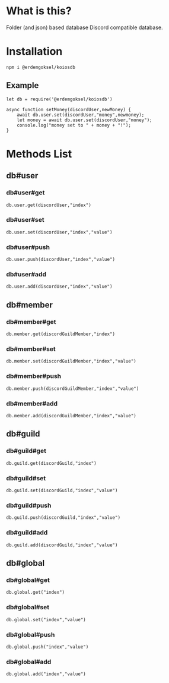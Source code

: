# What is this?

Folder (and json) based database Discord compatible database.

# Installation

`npm i @erdemgoksel/koiosdb`

## Example

```
let db = require('@erdemgoksel/koiosdb')

async function setMoney(discordUser,newMoney) {
    await db.user.set(discordUser,"money",newmoney);
    let money = await db.user.set(discordUser,"money");
    console.log("money set to " + money + "!");
}
```

# Methods List

## db#user

### db#user#get

```
db.user.get(discordUser,"index")
```

### db#user#set

```
db.user.set(discordUser,"index","value")
```

### db#user#push

```
db.user.push(discordUser,"index","value")
```

### db#user#add

```
db.user.add(discordUser,"index","value")
```

## db#member

### db#member#get

```
db.member.get(discordGuildMember,"index")
```

### db#member#set

```
db.member.set(discordGuildMember,"index","value")
```

### db#member#push

```
db.member.push(discordGuildMember,"index","value")
```

### db#member#add

```
db.member.add(discordGuildMember,"index","value")
```

## db#guild

### db#guild#get

```
db.guild.get(discordGuild,"index")
```

### db#guild#set

```
db.guild.set(discordGuild,"index","value")
```

### db#guild#push

```
db.guild.push(discordGuild,"index","value")
```

### db#guild#add

```
db.guild.add(discordGuild,"index","value")
```

## db#global

### db#global#get

```
db.global.get("index")
```

### db#global#set

```
db.global.set("index","value")
```

### db#global#push

```
db.global.push("index","value")
```

### db#global#add

```
db.global.add("index","value")
```